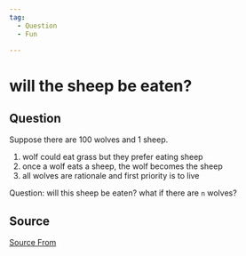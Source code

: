 ```yaml
---
tag:
  - Question
  - Fun

---
```

  
# will the sheep be eaten?

## Question
Suppose there are 100 wolves and 1 sheep.

1.  wolf could eat grass but they prefer eating sheep
2.  once a wolf eats a sheep, the wolf becomes the sheep
3.  all wolves are rationale and first priority is to live

Question: will this sheep be eaten? what if there are `n` wolves?




##  Source
[Source From](https://bigfrontend.dev/question/logic)

  